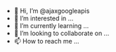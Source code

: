 - 👋 Hi, I’m @ajaxgoogleapis
- 👀 I’m interested in ...
- 🌱 I’m currently learning ...
- 💞️ I’m looking to collaborate on ...
- 📫 How to reach me ...

<!---
ajaxgoogleapis/ajaxgoogleapis is a ✨ special ✨ repository because its `README.md` (this file) appears on your GitHub profile.
You can click the Preview link to take a look at your changes.
--->
